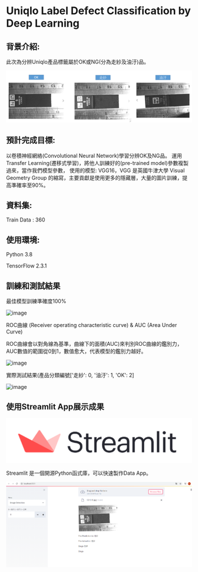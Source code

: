 # Uniqlo Label Defect Classification by Deep Learning
## 背景介紹:
此次為分辨Uniqlo產品標籤屬於OK或NG(分為走紗及油汙)品。

![image](https://github.com/tddwso/Uniqlo-Label-Defect-Classification-by-Deep-Learning/blob/main/%E5%88%86%E9%A1%9E%E7%85%A7.PNG)

## 預計完成目標:
以卷積神經網絡(Convolutional Neural Network)學習分辨OK及NG品。
運用Transfer Learning(遷移式學習)，將他人訓練好的(pre-trained model)參數複製過來，當作我們模型參數，
使用的模型: VGG16，VGG 是英國牛津大學 Visual Geometry Group 的縮寫，主要貢獻是使用更多的隱藏層，大量的圖片訓練，提高準確率至90%。
## 資料集:
Train Data : 360
## 使用環境:
Python 3.8

TensorFlow 2.3.1 
## 訓練和測試結果
最佳模型訓練準確度100% 

![image](https://github.com/tddwso/label-identity/blob/main/ACC.PNG)

ROC曲線 (Receiver operating characteristic curve) & AUC (Area Under Curve)

ROC曲線會以對角線為基準，曲線下的面積(AUC)來判別ROC曲線的鑑別力，AUC數值的範圍從0到1，數值愈大，代表模型的鑑別力越好。

![image](https://github.com/tddwso/label-identity/blob/main/ROC.PNG)

實際測試結果(產品分類編號['走紗': 0, '油汙': 1, 'OK': 2]

![image](https://github.com/tddwso/label-identity/blob/main/test1.PNG)

## 使用Streamlit App展示成果

![image](https://github.com/tddwso/Uniqlo-Label-Defect-Classification-by-Deep-Learning/blob/main/Stream%20Logo.png)

Streamlit 是一個開源Python函式庫，可以快速製作Data App。

![image](https://github.com/tddwso/Uniqlo-Label-Defect-Classification-by-Deep-Learning/blob/main/streamlit.png)


